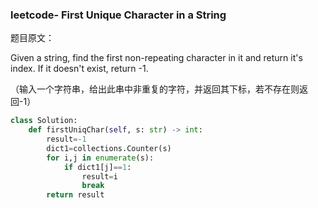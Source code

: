 ### leetcode- First Unique Character in a String

题目原文：

Given a string, find the first non-repeating character in it and return it's index. If it doesn't exist, return -1.

（输入一个字符串，给出此串中非重复的字符，并返回其下标，若不存在则返回-1）


```python
class Solution:
    def firstUniqChar(self, s: str) -> int:
        result=-1
        dict1=collections.Counter(s)
        for i,j in enumerate(s):
            if dict1[j]==1:
                result=i
                break
        return result
        
```

